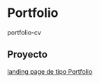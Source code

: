# Portfolio
portfolio-cv

## Proyecto
[landing page de tipo Portfolio](https://serg274.github.io/Portfolio/)
